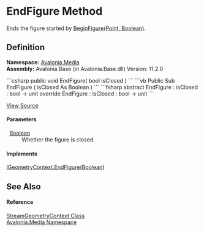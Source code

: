 # EndFigure Method


Ends the figure started by <a href="M_Avalonia_Platform_IGeometryContext_BeginFigure">BeginFigure(Point, Boolean)</a>.



## Definition
**Namespace:** <a href="N_Avalonia_Media">Avalonia.Media</a>  
**Assembly:** Avalonia.Base (in Avalonia.Base.dll) Version: 11.2.0

<Tabs groupId="api-code-preview">
<TabItem value="csharp" label="C#">
```csharp
public void EndFigure(
	bool isClosed
)
```
</TabItem>
<TabItem value="vb" label="VB">
```vb
Public Sub EndFigure ( 
	isClosed As Boolean
)
```
</TabItem>
<TabItem value="fsharp" label="F#">
```fsharp
abstract EndFigure : 
        isClosed : bool -> unit 
override EndFigure : 
        isClosed : bool -> unit 
```
</TabItem>
</Tabs>



<a href="https://github.com/AvaloniaUI/Avalonia/tree/master/src/Avalonia.Base/Media/StreamGeometryContext.cs#L94" title="View the source code">View Source</a>



#### Parameters
<dl><dt>  <a href="https://learn.microsoft.com/dotnet/api/system.boolean" target="_blank" rel="noopener noreferrer">Boolean</a></dt><dd>Whether the figure is closed.</dd></dl>

#### Implements
<a href="M_Avalonia_Platform_IGeometryContext_EndFigure">IGeometryContext.EndFigure(Boolean)</a>  


## See Also


#### Reference
<a href="T_Avalonia_Media_StreamGeometryContext">StreamGeometryContext Class</a>  
<a href="N_Avalonia_Media">Avalonia.Media Namespace</a>  
